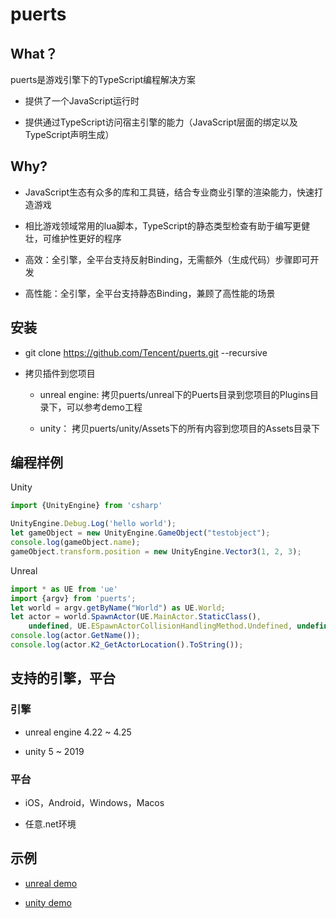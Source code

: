 # puerts

## What？

puerts是游戏引擎下的TypeScript编程解决方案

* 提供了一个JavaScript运行时

* 提供通过TypeScript访问宿主引擎的能力（JavaScript层面的绑定以及TypeScript声明生成）

## Why?

* JavaScript生态有众多的库和工具链，结合专业商业引擎的渲染能力，快速打造游戏

* 相比游戏领域常用的lua脚本，TypeScript的静态类型检查有助于编写更健壮，可维护性更好的程序

* 高效：全引擎，全平台支持反射Binding，无需额外（生成代码）步骤即可开发

* 高性能：全引擎，全平台支持静态Binding，兼顾了高性能的场景

## 安装

* git clone https://github.com/Tencent/puerts.git --recursive

* 拷贝插件到您项目

    - unreal engine: 拷贝puerts/unreal下的Puerts目录到您项目的Plugins目录下，可以参考demo工程
    
    - unity： 拷贝puerts/unity/Assets下的所有内容到您项目的Assets目录下

## 编程样例

Unity

```typescript
import {UnityEngine} from 'csharp'

UnityEngine.Debug.Log('hello world');
let gameObject = new UnityEngine.GameObject("testobject");
console.log(gameObject.name);
gameObject.transform.position = new UnityEngine.Vector3(1, 2, 3);
```

Unreal

```typescript
import * as UE from 'ue'
import {argv} from 'puerts';
let world = argv.getByName("World") as UE.World;
let actor = world.SpawnActor(UE.MainActor.StaticClass(),
    undefined, UE.ESpawnActorCollisionHandlingMethod.Undefined, undefined, undefined) as UE.MainActor;
console.log(actor.GetName());
console.log(actor.K2_GetActorLocation().ToString());
```

## 支持的引擎，平台

### 引擎

* unreal engine 4.22 ~ 4.25

* unity 5 ~ 2019

### 平台

* iOS，Android，Windows，Macos

* 任意.net环境

## 示例

* [unreal demo](https://github.com/chexiongsheng/puerts_unreal_demo)

* [unity demo](https://github.com/chexiongsheng/puerts_unity_demo)


